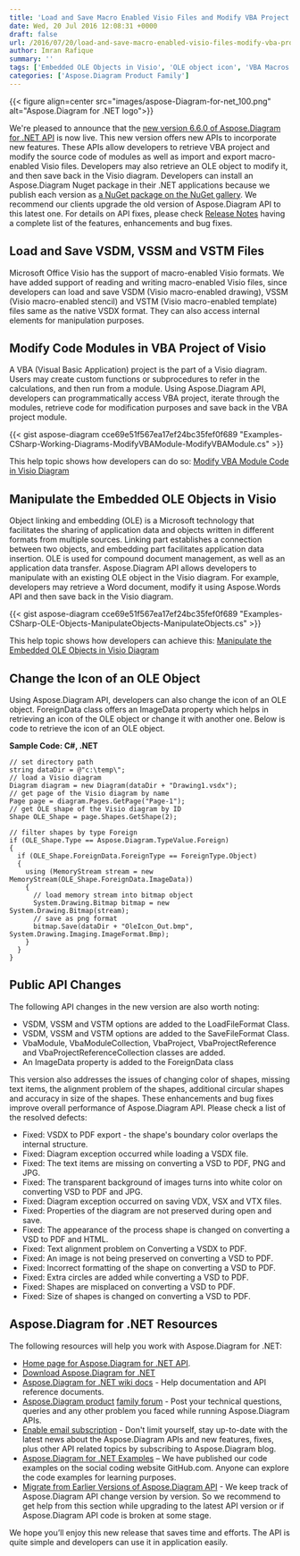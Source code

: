 ```yaml
---
title: 'Load and Save Macro Enabled Visio Files and Modify VBA Project Code in Visio Diagram using Aspose.Diagram for .NET 6.6.0'
date: Wed, 20 Jul 2016 12:08:31 +0000
draft: false
url: /2016/07/20/load-and-save-macro-enabled-visio-files-modify-vba-project-code-and-manipulate-the-embedded-ole-objects-in-visio-diagram-using-aspose.diagram-for-.net-6.6.0/
author: Imran Rafique
summary: ''
tags: ['Embedded OLE Objects in Visio', 'OLE object icon', 'VBA Macros in Visio Files', 'VBA Project', 'VSDM', 'VSSM', 'VSTM', 'export macro-enabled Visio', 'import macro-enabled Visio', 'macro-enabled Visio files']
categories: ['Aspose.Diagram Product Family']
---
```




{{< figure align=center src="images/aspose-Diagram-for-net_100.png" alt="Aspose.Diagram for .NET logo">}}


We're pleased to announce that the [new version 6.6.0 of Aspose.Diagram for .NET API][1] is now live. This new version offers new APIs to incorporate new features. These APIs allow developers to retrieve VBA project and modify the source code of modules as well as import and export macro-enabled Visio files. Developers may also retrieve an OLE object to modify it, and then save back in the Visio diagram. Developers can install an Aspose.Diagram Nuget package in their .NET applications because we publish each version as [a NuGet package on the NuGet gallery][2]. We recommend our clients upgrade the old version of Aspose.Diagram API to this latest one. For details on API fixes, please check [Release Notes][3] having a complete list of the features, enhancements and bug fixes.

## Load and Save VSDM, VSSM and VSTM Files

Microsoft Office Visio has the support of macro-enabled Visio formats. We have added support of reading and writing macro-enabled Visio files, since developers can load and save VSDM (Visio macro-enabled drawing), VSSM (Visio macro-enabled stencil) and VSTM (Visio macro-enabled template) files same as the native VSDX format. They can also access internal elements for manipulation purposes.

## Modify Code Modules in VBA Project of Visio

A VBA (Visual Basic Application) project is the part of a Visio diagram. Users may create custom functions or subprocedures to refer in the calculations, and then run from a module. Using Aspose.Diagram API, developers can programmatically access VBA project, iterate through the modules, retrieve code for modification purposes and save back in the VBA project module. 

{{< gist aspose-diagram cce69e51f567ea17ef24bc35fef0f689 "Examples-CSharp-Working-Diagrams-ModifyVBAModule-ModifyVBAModule.cs" >}}

This help topic shows how developers can do so: [Modify VBA Module Code in Visio Diagram][4]

## Manipulate the Embedded OLE Objects in Visio

Object linking and embedding (OLE) is a Microsoft technology that facilitates the sharing of application data and objects written in different formats from multiple sources. Linking part establishes a connection between two objects, and embedding part facilitates application data insertion. OLE is used for compound document management, as well as an application data transfer. Aspose.Diagram API allows developers to manipulate with an existing OLE object in the Visio diagram. For example, developers may retrieve a Word document, modify it using Aspose.Words API and then save back in the Visio diagram.

{{< gist aspose-diagram cce69e51f567ea17ef24bc35fef0f689 "Examples-CSharp-OLE-Objects-ManipulateObjects-ManipulateObjects.cs" >}}

This help topic shows how developers can achieve this: [Manipulate the Embedded OLE Objects in Visio Diagram][5]

## Change the Icon of an OLE Object

Using Aspose.Diagram API, developers can also change the icon of an OLE object. ForeignData class offers an ImageData property which helps in retrieving an icon of the OLE object or change it with another one. Below is code to retrieve the icon of an OLE object.

**Sample Code: C#, .NET**

```
// set directory path
string dataDir = @"c:\temp\";
// load a Visio diagram
Diagram diagram = new Diagram(dataDir + "Drawing1.vsdx");
// get page of the Visio diagram by name
Page page = diagram.Pages.GetPage("Page-1");
// get OLE shape of the Visio diagram by ID
Shape OLE_Shape = page.Shapes.GetShape(2);

// filter shapes by type Foreign
if (OLE_Shape.Type == Aspose.Diagram.TypeValue.Foreign)
{
  if (OLE_Shape.ForeignData.ForeignType == ForeignType.Object)
  {
    using (MemoryStream stream = new MemoryStream(OLE_Shape.ForeignData.ImageData))
    {
      // load memory stream into bitmap object
      System.Drawing.Bitmap bitmap = new System.Drawing.Bitmap(stream);
      // save as png format
      bitmap.Save(dataDir + "OleIcon_Out.bmp", System.Drawing.Imaging.ImageFormat.Bmp);
    }
  }
} 
```

## Public API Changes

The following API changes in the new version are also worth noting:

*   VSDM, VSSM and VSTM options are added to the LoadFileFormat Class.
*   VSDM, VSSM and VSTM options are added to the SaveFileFormat Class.
*   VbaModule, VbaModuleCollection, VbaProject, VbaProjectReference and VbaProjectReferenceCollection classes are added.
*   An ImageData property is added to the ForeignData class

This version also addresses the issues of changing color of shapes, missing text items, the alignment problem of the shapes, additional circular shapes and accuracy in size of the shapes. These enhancements and bug fixes improve overall performance of Aspose.Diagram API. Please check a list of the resolved defects:

*   Fixed: VSDX to PDF export - the shape's boundary color overlaps the internal structure.
*   Fixed: Diagram exception occurred while loading a VSDX file.
*   Fixed: The text items are missing on converting a VSD to PDF, PNG and JPG.
*   Fixed: The transparent background of images turns into white color on converting VSD to PDF and JPG.
*   Fixed: Diagram exception occurred on saving VDX, VSX and VTX files.
*   Fixed: Properties of the diagram are not preserved during open and save.
*   Fixed: The appearance of the process shape is changed on converting a VSD to PDF and HTML.
*   Fixed: Text alignment problem on Converting a VSDX to PDF.
*   Fixed: An image is not being preserved on converting a VSD to PDF.
*   Fixed: Incorrect formatting of the shape on converting a VSD to PDF.
*   Fixed: Extra circles are added while converting a VSD to PDF.
*   Fixed: Shapes are misplaced on converting a VSD to PDF.
*   Fixed: Size of shapes is changed on converting a VSD to PDF.

## Aspose.Diagram for .NET Resources

The following resources will help you work with Aspose.Diagram for .NET:

*   [Home page for Aspose.Diagram for .NET API][6].
*   [Download Aspose.Diagram for .NET][7]
*   [Aspose.Diagram for .NET wiki docs][8] - Help documentation and API reference documents.
*   [Aspose.Diagram product][9] [](http://forum.aspose.com) [family forum][10] - Post your technical questions, queries and any other problem you faced while running Aspose.Diagram APIs.
*   [Enable email subscription][11] - Don't limit yourself, stay up-to-date with the latest news about the Aspose.Diagram APIs and new features, fixes, plus other API related topics by subscribing to Aspose.Diagram blog.
*   [Aspose.Diagram for .NET Examples][12] – We have published our code examples on the social coding website GitHub.com. Anyone can explore the code examples for learning purposes.
*   [Migrate from Earlier Versions of Aspose.Diagram API][13] - We keep track of Aspose.Diagram API change version by version. So we recommend to get help from this section while upgrading to the latest API version or if Aspose.Diagram API code is broken at some stage.

We hope you’ll enjoy this new release that saves time and efforts. The API is quite simple and developers can use it in application easily.




[1]: https://downloads.aspose.com/diagram/net
[2]: https://www.nuget.org/packages/Aspose.Diagram
[3]: http://docs.aspose.com/display/diagramnet/Aspose.Diagram+for+.NET+6.6.0+Release+Notes
[4]: http://docs.aspose.com/display/diagramnet/Create%2C+Update%2C+Layout+and+Auto-Fit+Shapes#Create%2CUpdate%2CLayoutandAuto-FitShapes-ModifyVBAModuleCodeinVisioDiagram
[5]: http://docs.aspose.com/display/diagramnet/Manipulate+the+Embedded+OLE+Objects+in+Visio+Diagram
[6]: https://products.aspose.com/diagram/net
[7]: https://downloads.aspose.com/diagram/net
[8]: http://docs.aspose.com/display/diagramnet/Home
[9]: http://www.aspose.com/community/forums/aspose.diagram-product-family/489/showforum.aspx
[10]: http://www.aspose.com/community/forums/aspose.diagram-product-family/489/showforum.aspx
[11]: https://blog.aspose.com/
[12]: https://github.com/asposediagram/Aspose_diagram_NET
[13]: http://docs.aspose.com/display/diagramnet/Migrating+from+Earlier+Versions+of+Aspose.Diagram





